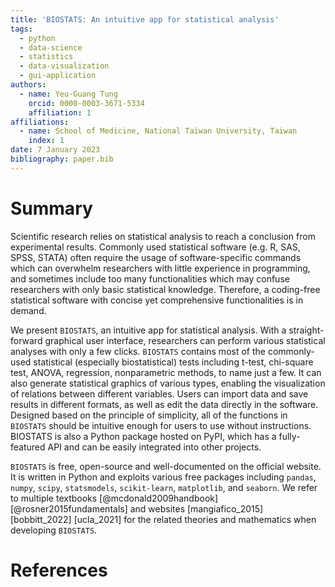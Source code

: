 ```yaml
---
title: 'BIOSTATS: An intuitive app for statistical analysis'
tags:
  - python
  - data-science
  - statistics
  - data-visualization
  - gui-application
authors:
  - name: Yeu-Guang Tung
    orcid: 0000-0003-3671-5334
    affiliation: 1
affiliations:
  - name: School of Medicine, National Taiwan University, Taiwan
    index: 1
date: 7 January 2023
bibliography: paper.bib
---
```


# Summary

Scientific research relies on statistical analysis to reach a conclusion from experimental results. Commonly used statistical software (e.g. R, SAS, SPSS, STATA) often require the usage of software-specific commands which can overwhelm researchers with little experience in programming, and sometimes include too many functionalities which may confuse researchers with only basic statistical knowledge. Therefore, a coding-free statistical software with concise yet comprehensive functionalities is in demand.

We present ``BIOSTATS``, an intuitive app for statistical analysis. With a straight-forward graphical user interface, researchers can perform various statistical analyses with only a few clicks. ``BIOSTATS`` contains most of the commonly-used statistical (especially biostatistical) tests including t-test, chi-square test, ANOVA, regression, nonparametric methods, to name just a few. It can also generate statistical graphics of various types, enabling the visualization of relations between different variables. Users can import data and save results in different formats, as well as edit the data directly in the software. Designed based on the principle of simplicity, all of the functions in ``BIOSTATS`` should be intuitive enough for users to use without instructions. BIOSTATS is also a Python package hosted on PyPI, which has a fully-featured API and can be easily integrated into other projects.

``BIOSTATS`` is free, open-source and well-documented on the official website. It is written in Python and exploits various free packages including ``pandas``, ``numpy``, ``scipy``, ``statsmodels``, ``scikit-learn``, ``matplotlib``, and ``seaborn``. We refer to multiple textbooks [@mcdonald2009handbook] [@rosner2015fundamentals] and websites [mangiafico_2015] [bobbitt_2022] [ucla_2021] for the related theories and mathematics when developing ``BIOSTATS``.

# References